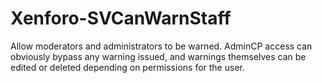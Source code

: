 Xenforo-SVCanWarnStaff
======================

Allow moderators and administrators to be warned. AdminCP access can obviously bypass any warning issued, and warnings themselves can be edited or deleted depending on permissions for the user.
